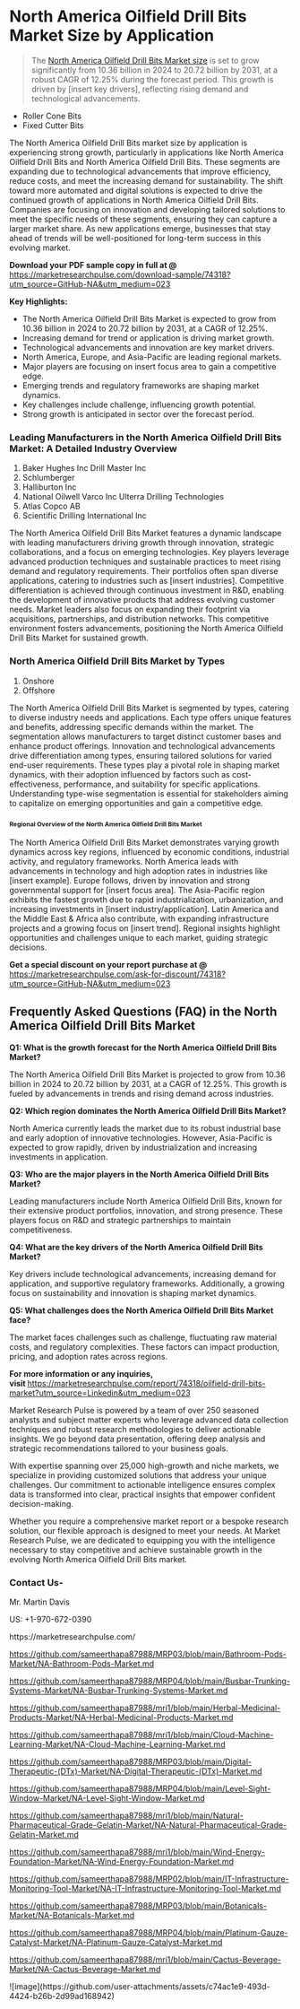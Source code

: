 <h1>North America Oilfield Drill Bits Market&nbsp;Size by Application</h1><blockquote><p>The <a href="https://marketresearchpulse.com/download-sample/74318?utm_source=GitHub-NA&amp;utm_medium=023">North America Oilfield Drill Bits Market size</a> is set to grow significantly from 10.36 billion in 2024 to 20.72 billion by 2031, at a robust CAGR of 12.25% during the forecast period. This growth is driven by [insert key drivers], reflecting rising demand and technological advancements.</p></blockquote><ul><li>Roller Cone Bits<li> Fixed Cutter Bits</li></ul><p>The North America Oilfield Drill Bits market size by application is experiencing strong growth, particularly in applications like North America Oilfield Drill Bits and North America Oilfield Drill Bits. These segments are expanding due to technological advancements that improve efficiency, reduce costs, and meet the increasing demand for sustainability. The shift toward more automated and digital solutions is expected to drive the continued growth of applications in North America Oilfield Drill Bits. Companies are focusing on innovation and developing tailored solutions to meet the specific needs of these segments, ensuring they can capture a larger market share. As new applications emerge, businesses that stay ahead of trends will be well-positioned for long-term success in this evolving market.</p><p><strong>Download your PDF sample copy in full at @ </strong><a href="https://marketresearchpulse.com/download-sample/74318?utm_source=GitHub-NA&amp;utm_medium=023">https://marketresearchpulse.com/download-sample/74318?utm_source=GitHub-NA&amp;utm_medium=023</a></p><p><strong>Key Highlights: </strong></p><ul><li>The North America Oilfield Drill Bits Market is expected to grow from 10.36 billion in 2024 to 20.72 billion by 2031, at a CAGR of 12.25%.</li><li>Increasing demand for trend or application is driving market growth.</li><li>Technological advancements and innovation are key market drivers.</li><li>North America, Europe, and Asia-Pacific are leading regional markets.</li><li>Major players are focusing on insert focus area to gain a competitive edge.</li><li>Emerging trends and regulatory frameworks are shaping market dynamics.</li><li>Key challenges include challenge, influencing growth potential.</li><li>Strong growth is anticipated in sector over the forecast period.</li></ul><h3>Leading Manufacturers in the North America Oilfield Drill Bits Market: A Detailed Industry Overview</h3><ol><li>Baker Hughes Inc Drill Master Inc</li><li>Schlumberger</li><li>Halliburton Inc</li><li>National Oilwell Varco Inc Ulterra Drilling Technologies</li><li>Atlas Copco AB</li><li>Scientific Drilling International Inc</li></ol><div class="flex max-w-full flex-col flex-grow"><div class="min-h-8 text-message flex w-full flex-col items-end gap-2 whitespace-normal break-words [.text-message+&amp;]:mt-5" dir="auto" data-message-author-role="assistant" data-message-id="fd8432e4-4910-450d-b182-61b7bfb0a01f" data-message-model-slug="gpt-4o"><div class="flex w-full flex-col gap-1 empty:hidden first:pt-[3px]"><div class="markdown prose w-full break-words dark:prose-invert light"><p>The North America Oilfield Drill Bits Market features a dynamic landscape with leading manufacturers driving growth through innovation, strategic collaborations, and a focus on emerging technologies. Key players leverage advanced production techniques and sustainable practices to meet rising demand and regulatory requirements. Their portfolios often span diverse applications, catering to industries such as [insert industries]. Competitive differentiation is achieved through continuous investment in R&amp;D, enabling the development of innovative products that address evolving customer needs. Market leaders also focus on expanding their footprint via acquisitions, partnerships, and distribution networks. This competitive environment fosters advancements, positioning the North America Oilfield Drill Bits Market for sustained growth.</p></div></div></div></div><h3>North America Oilfield Drill Bits Market by Types</h3><ol><li>Onshore<li> Offshore</li></ol><div class="flex max-w-full flex-col flex-grow"><div class="min-h-8 text-message flex w-full flex-col items-end gap-2 whitespace-normal break-words [.text-message+&amp;]:mt-5" dir="auto" data-message-author-role="assistant" data-message-id="084470be-0bb7-4664-bddf-5156b4f41249" data-message-model-slug="gpt-4o-mini"><div class="flex w-full flex-col gap-1 empty:hidden first:pt-[3px]"><div class="markdown prose w-full break-words dark:prose-invert light"><p>The North America Oilfield Drill Bits Market is segmented by types, catering to diverse industry needs and applications. Each type offers unique features and benefits, addressing specific demands within the market. The segmentation allows manufacturers to target distinct customer bases and enhance product offerings. Innovation and technological advancements drive differentiation among types, ensuring tailored solutions for varied end-user requirements. These types play a pivotal role in shaping market dynamics, with their adoption influenced by factors such as cost-effectiveness, performance, and suitability for specific applications. Understanding type-wise segmentation is essential for stakeholders aiming to capitalize on emerging opportunities and gain a competitive edge.</p></div></div></div></div><h3><span style="font-size: 11px;">Regional Overview of the North America Oilfield Drill Bits Market</span></h3><div class="flex max-w-full flex-col flex-grow"><div class="min-h-8 text-message flex w-full flex-col items-end gap-2 whitespace-normal break-words [.text-message+&amp;]:mt-5" dir="auto" data-message-author-role="assistant" data-message-id="e9038762-ce64-4e30-91c9-9bd413514231" data-message-model-slug="gpt-4o-mini"><div class="flex w-full flex-col gap-1 empty:hidden first:pt-[3px]"><div class="markdown prose w-full break-words dark:prose-invert light"><p>The North America Oilfield Drill Bits Market demonstrates varying growth dynamics across key regions, influenced by economic conditions, industrial activity, and regulatory frameworks. North America leads with advancements in technology and high adoption rates in industries like [insert example]. Europe follows, driven by innovation and strong governmental support for [insert focus area]. The Asia-Pacific region exhibits the fastest growth due to rapid industrialization, urbanization, and increasing investments in [insert industry/application]. Latin America and the Middle East &amp; Africa also contribute, with expanding infrastructure projects and a growing focus on [insert trend]. Regional insights highlight opportunities and challenges unique to each market, guiding strategic decisions.</p></div></div></div></div><p><strong>Get a special discount on your report purchase at @ </strong><a href="https://marketresearchpulse.com/ask-for-discount/74318?utm_source=GitHub-NA&amp;utm_medium=023">https://marketresearchpulse.com/ask-for-discount/74318?utm_source=GitHub-NA&amp;utm_medium=023</a></p><h2>Frequently Asked Questions (FAQ) in the North America Oilfield Drill Bits Market</h2><p><strong>Q1: What is the growth forecast for the North America Oilfield Drill Bits Market?</strong></p><p>The North America Oilfield Drill Bits Market is projected to grow from 10.36 billion in 2024 to 20.72 billion by 2031, at a CAGR of 12.25%. This growth is fueled by advancements in trends and rising demand across industries.</p><p><strong>Q2: Which region dominates the North America Oilfield Drill Bits Market?</strong></p><p>North America currently leads the market due to its robust industrial base and early adoption of innovative technologies. However, Asia-Pacific is expected to grow rapidly, driven by industrialization and increasing investments in application.</p><p><strong>Q3: Who are the major players in the North America Oilfield Drill Bits Market?</strong></p><p>Leading manufacturers include North America Oilfield Drill Bits, known for their extensive product portfolios, innovation, and strong presence. These players focus on R&amp;D and strategic partnerships to maintain competitiveness.</p><p><strong>Q4: What are the key drivers of the North America Oilfield Drill Bits Market?</strong></p><p>Key drivers include technological advancements, increasing demand for application, and supportive regulatory frameworks. Additionally, a growing focus on sustainability and innovation is shaping market dynamics.</p><p><strong>Q5: What challenges does the North America Oilfield Drill Bits Market face?</strong></p><p>The market faces challenges such as challenge, fluctuating raw material costs, and regulatory complexities. These factors can impact production, pricing, and adoption rates across regions.</p><p><strong>For more information or any inquiries, visit&nbsp;</strong><a href="https://marketresearchpulse.com/report/74318/oilfield-drill-bits-market?utm_source=Linkedin&utm_medium=023">https://marketresearchpulse.com/report/74318/oilfield-drill-bits-market?utm_source=Linkedin&utm_medium=023</a></p><p>Market Research Pulse is powered by a team of over 250 seasoned analysts and subject matter experts who leverage advanced data collection techniques and robust research methodologies to deliver actionable insights. We go beyond data presentation, offering deep analysis and strategic recommendations tailored to your business goals.</p><p>With expertise spanning over 25,000 high-growth and niche markets, we specialize in providing customized solutions that address your unique challenges. Our commitment to actionable intelligence ensures complex data is transformed into clear, practical insights that empower confident decision-making.</p><p>Whether you require a comprehensive market report or a bespoke research solution, our flexible approach is designed to meet your needs. At Market Research Pulse, we are dedicated to equipping you with the intelligence necessary to stay competitive and achieve sustainable growth in the evolving North America Oilfield Drill Bits market.</p><h3><strong>Contact Us-</strong></h3><p>Mr. Martin Davis</p><p>US: +1-970-672-0390</p><p>https://marketresearchpulse.com/</p><p><a href="https://github.com/sameerthapa87988/MRP03/blob/main/Bathroom-Pods-Market/NA-Bathroom-Pods-Market.md">https://github.com/sameerthapa87988/MRP03/blob/main/Bathroom-Pods-Market/NA-Bathroom-Pods-Market.md</a></p><p><a href="https://github.com/sameerthapa87988/MRP04/blob/main/Busbar-Trunking-Systems-Market/NA-Busbar-Trunking-Systems-Market.md">https://github.com/sameerthapa87988/MRP04/blob/main/Busbar-Trunking-Systems-Market/NA-Busbar-Trunking-Systems-Market.md</a></p><p><a href="https://github.com/sameerthapa87988/mri1/blob/main/Herbal-Medicinal-Products-Market/NA-Herbal-Medicinal-Products-Market.md">https://github.com/sameerthapa87988/mri1/blob/main/Herbal-Medicinal-Products-Market/NA-Herbal-Medicinal-Products-Market.md</a></p><p><a href="https://github.com/sameerthapa87988/mri1/blob/main/Cloud-Machine-Learning-Market/NA-Cloud-Machine-Learning-Market.md">https://github.com/sameerthapa87988/mri1/blob/main/Cloud-Machine-Learning-Market/NA-Cloud-Machine-Learning-Market.md</a></p><p><a href="https://github.com/sameerthapa87988/MRP03/blob/main/Digital-Therapeutic-(DTx)-Market/NA-Digital-Therapeutic-(DTx)-Market.md">https://github.com/sameerthapa87988/MRP03/blob/main/Digital-Therapeutic-(DTx)-Market/NA-Digital-Therapeutic-(DTx)-Market.md</a></p><p><a href="https://github.com/sameerthapa87988/MRP04/blob/main/Level-Sight-Window-Market/NA-Level-Sight-Window-Market.md">https://github.com/sameerthapa87988/MRP04/blob/main/Level-Sight-Window-Market/NA-Level-Sight-Window-Market.md</a></p><p><a href="https://github.com/sameerthapa87988/mri1/blob/main/Natural-Pharmaceutical-Grade-Gelatin-Market/NA-Natural-Pharmaceutical-Grade-Gelatin-Market.md">https://github.com/sameerthapa87988/mri1/blob/main/Natural-Pharmaceutical-Grade-Gelatin-Market/NA-Natural-Pharmaceutical-Grade-Gelatin-Market.md</a></p><p><a href="https://github.com/sameerthapa87988/mri1/blob/main/Wind-Energy-Foundation-Market/NA-Wind-Energy-Foundation-Market.md">https://github.com/sameerthapa87988/mri1/blob/main/Wind-Energy-Foundation-Market/NA-Wind-Energy-Foundation-Market.md</a></p><p><a href="https://github.com/sameerthapa87988/MRP02/blob/main/IT-Infrastructure-Monitoring-Tool-Market/NA-IT-Infrastructure-Monitoring-Tool-Market.md">https://github.com/sameerthapa87988/MRP02/blob/main/IT-Infrastructure-Monitoring-Tool-Market/NA-IT-Infrastructure-Monitoring-Tool-Market.md</a></p><p><a href="https://github.com/sameerthapa87988/MRP03/blob/main/Botanicals-Market/NA-Botanicals-Market.md">https://github.com/sameerthapa87988/MRP03/blob/main/Botanicals-Market/NA-Botanicals-Market.md</a></p><p><a href="https://github.com/sameerthapa87988/MRP04/blob/main/Platinum-Gauze-Catalyst-Market/NA-Platinum-Gauze-Catalyst-Market.md">https://github.com/sameerthapa87988/MRP04/blob/main/Platinum-Gauze-Catalyst-Market/NA-Platinum-Gauze-Catalyst-Market.md</a></p><p><a href="https://github.com/sameerthapa87988/mri1/blob/main/Cactus-Beverage-Market/NA-Cactus-Beverage-Market.md">https://github.com/sameerthapa87988/mri1/blob/main/Cactus-Beverage-Market/NA-Cactus-Beverage-Market.md</a></p>
![image](https://github.com/user-attachments/assets/c74ac1e9-493d-4424-b26b-2d99ad168942)
